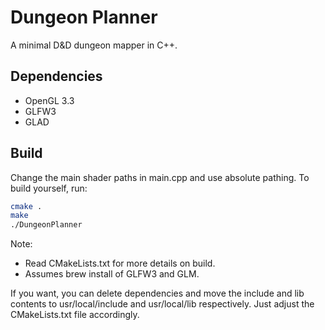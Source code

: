 # Dungeon Planner

A minimal D&D dungeon mapper in C++.

## Dependencies
- OpenGL 3.3
- GLFW3
- GLAD

## Build

Change the main shader paths in main.cpp and use absolute pathing. To build yourself, run:

```bash
cmake .
make
./DungeonPlanner
```

Note:
- Read CMakeLists.txt for more details on build.
- Assumes brew install of GLFW3 and GLM.

If you want, you can delete dependencies and move the include and lib contents to usr/local/include and usr/local/lib respectively. Just adjust the CMakeLists.txt file accordingly.
